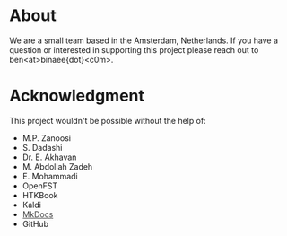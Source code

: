 # About

We are a small team based in the Amsterdam, Netherlands. If you have a question or interested in supporting this project please reach out to ben<at\>binaee{dot}<c0m\>. 

# Acknowledgment

This project wouldn't be possible without the help of:

- M.P. Zanoosi
- S. Dadashi
- Dr. E. Akhavan
- M. Abdollah Zadeh
- E. Mohammadi
- OpenFST
- HTKBook
- Kaldi
- <a href="https://benjamin-int.github.io" style="color: #404040;">MkDocs</a>
- GitHub